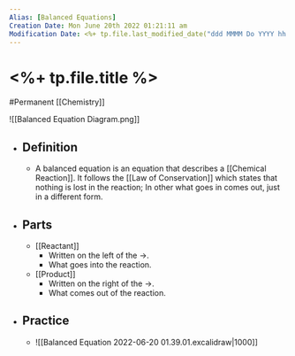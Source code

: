 ```yaml
---
Alias: [Balanced Equations]
Creation Date: Mon June 20th 2022 01:21:11 am 
Modification Date: <%+ tp.file.last_modified_date("ddd MMMM Do YYYY hh:mm:ss a") %>
---
```

# <%+ tp.file.title %>
#Permanent [[Chemistry]]

![[Balanced Equation Diagram.png]]

- ## Definition
	- A balanced equation is an equation that describes a [[Chemical Reaction]]. It follows the [[Law of Conservation]] which states that nothing is lost in the reaction; In other what goes in comes out, just in a different form.
- ## Parts 
	- [[Reactant]]
		- Written on the left of the $\rightarrow$.
		- What goes into the reaction.
	- [[Product]]
		- Written on the right of the $\rightarrow$.
		- What comes out of the reaction.
- ## Practice
	- ![[Balanced Equation 2022-06-20 01.39.01.excalidraw|1000]]